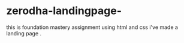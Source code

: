 # zerodha-landingpage-
this is foundation mastery assignment using html and css i've made a landing page . 
